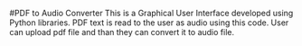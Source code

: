 #PDF to Audio Converter
This is a Graphical User Interface developed using  Python libraries.
PDF text is read to the user as audio using this code.
 User can upload pdf file and than they can convert it to audio file.
 
